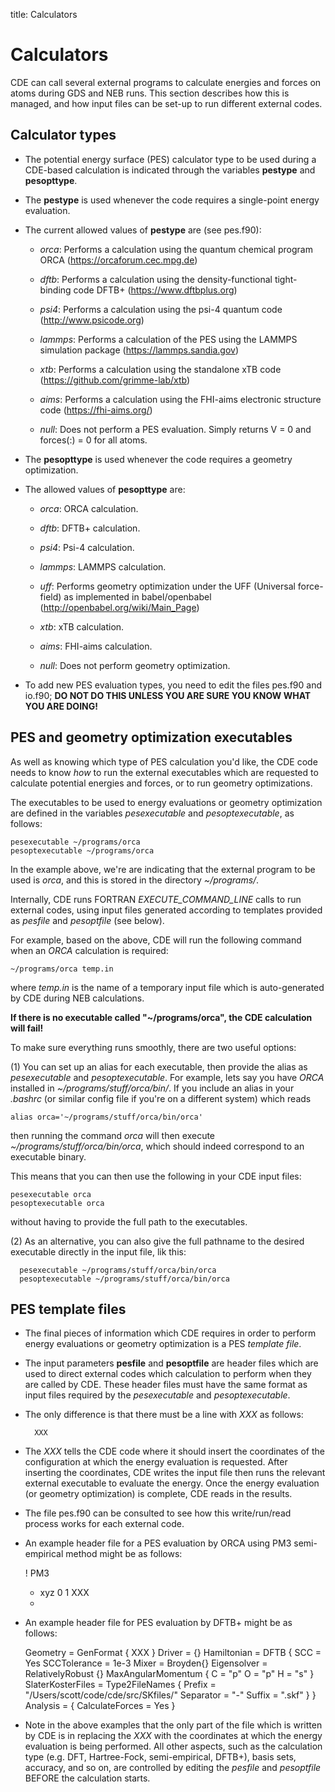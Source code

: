 title: Calculators

# Calculators

CDE can call several external programs to calculate energies and forces on atoms during GDS and NEB runs. This section describes how this is managed, and how input files can be set-up to run different external codes.

## Calculator types

- The potential energy surface (PES) calculator type to be used during a CDE-based calculation is indicated through the variables **pestype** and **pesopttype**.

- The **pestype** is used whenever the code requires a single-point energy evaluation.

- The current allowed values of **pestype** are (see pes.f90):
	- *orca*: Performs a calculation using the quantum chemical program ORCA (https://orcaforum.cec.mpg.de)

	- *dftb*: Performs a calculation using the density-functional tight-binding code DFTB+ (https://www.dftbplus.org)

	- *psi4*: Performs a calculation using the psi-4 quantum code (http://www.psicode.org)

	- *lammps*: Performs a calculation of the PES using the LAMMPS simulation package (https://lammps.sandia.gov)

	- *xtb*: Performs a calculation using the standalone xTB code (https://github.com/grimme-lab/xtb)

	- *aims*: Performs a calculation using the FHI-aims electronic structure code (https://fhi-aims.org/)

	- *null*: Does not perform a PES evaluation. Simply returns V = 0 and forces(:) = 0 for all atoms.


- The **pesopttype** is used whenever the code requires a geometry optimization.

- The allowed values of **pesopttype** are:
	- *orca*: ORCA calculation.

	- *dftb*: DFTB+ calculation.

	- *psi4*: Psi-4 calculation.

	- *lammps*: LAMMPS calculation.

	- *uff*: Performs geometry optimization under the UFF (Universal force-field) as implemented in babel/openbabel (http://openbabel.org/wiki/Main_Page)

	- *xtb*: xTB calculation.

	- *aims*: FHI-aims calculation.

	- *null*: Does not perform geometry optimization.

- To add new PES evaluation types, you need to edit the files pes.f90 and io.f90; **DO NOT DO THIS UNLESS YOU ARE SURE YOU KNOW WHAT YOU ARE DOING!**

## PES and geometry optimization executables

As well as knowing which type of PES calculation you'd like, the CDE code needs to know *how* to run the external executables which are requested to calculate potential energies and forces, or to run geometry optimizations.

The executables to be used to energy evaluations or geometry optimization are defined in the variables *pesexecutable* and *pesoptexecutable*, as follows:

    pesexecutable ~/programs/orca
    pesoptexecutable ~/programs/orca

In the example above, we're are indicating that the external program to be used is *orca*, and this is stored in the directory *~/programs/*.

Internally, CDE runs FORTRAN *EXECUTE_COMMAND_LINE* calls to run external codes, using input files generated according to templates provided as *pesfile* and *pesoptfile* (see below).

For example, based on the above, CDE will run the following command when an *ORCA* calculation is required:

	~/programs/orca temp.in

where *temp.in* is the name of a temporary input file which is auto-generated by CDE during NEB calculations.

**If there is no executable called "~/programs/orca", the CDE calculation will fail!**

To make sure everything runs smoothly, there are two useful options:

(1) You can set up an alias for each executable, then provide the alias as *pesexecutable* and *pesoptexecutable*. For example, lets say you have *ORCA* installed in *~/programs/stuff/orca/bin/*. If you include an alias in your *.bashrc* (or similar config file if you're on a different system) which reads

	alias orca='~/programs/stuff/orca/bin/orca'

then running the command *orca* will then execute *~/programs/stuff/orca/bin/orca*, which should indeed correspond to an executable binary.

This means that you can then use the following in your CDE input files:

    pesexecutable orca
    pesoptexecutable orca

without having to provide the full path to the executables.

(2) As an alternative, you can also give the full pathname to the desired executable directly in the input file, lik this:

      pesexecutable ~/programs/stuff/orca/bin/orca
      pesoptexecutable ~/programs/stuff/orca/bin/orca


## PES template files

- The final pieces of information which CDE requires in order to perform energy evaluations or geometry optimization is a PES *template file*.

- The input parameters **pesfile** and **pesoptfile** are header files which are used to direct external codes which calculation to perform when they are called by CDE. These header files must have the same format as input files required by the *pesexecutable* and *pesoptexecutable*.

- The only difference is that there must be a line with *XXX* as follows:


		XXX

- The *XXX* tells the CDE code where it should insert the coordinates of the configuration at which the energy evaluation is requested. After inserting the coordinates, CDE writes the input file then runs the relevant external executable to evaluate the energy. Once the energy evaluation (or geometry optimization) is complete, CDE reads in the results.
- The file pes.f90 can be consulted to see how this write/run/read process works for each external code.
- An example header file for a PES evaluation by ORCA using PM3 semi-empirical method might be as follows:


	! PM3
	* xyz 0 1
	XXX
	*


- An example header file for PES evaluation by DFTB+ might be as follows:


	 Geometry = GenFormat {
	XXX
 	}
 	Driver = {}
	 Hamiltonian = DFTB {
	 SCC = Yes
	 SCCTolerance = 1e-3
	 Mixer = Broyden{}
	 Eigensolver = RelativelyRobust {}
 	MaxAngularMomentum {
	 C = "p"
 	O = "p"
 	H = "s"
	 }
 	SlaterKosterFiles = Type2FileNames {
 	Prefix = "/Users/scott/code/cde/src/SKfiles/"
	 Separator = "-"
	 Suffix = ".skf"
	 }
 	}
 	Analysis = {
 	CalculateForces = Yes
	 }

- Note in the above examples that the only part of the file which is written by CDE is in replacing the *XXX* with the coordinates at which the energy evaluation is being performed. All other aspects, such as the calculation type (e.g. DFT, Hartree-Fock, semi-empirical, DFTB+), basis sets, accuracy, and so on, are controlled by editing the *pesfile* and *pesoptfile* BEFORE the calculation starts.

